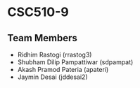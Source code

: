 # CSC510-9

## Team Members

* Ridhim Rastogi (rrastog3)
* Shubham Dilip Pampattiwar (sdpampat)
* Akash Pramod Pateria (apateri)
* Jaymin Desai (jddesai2)
